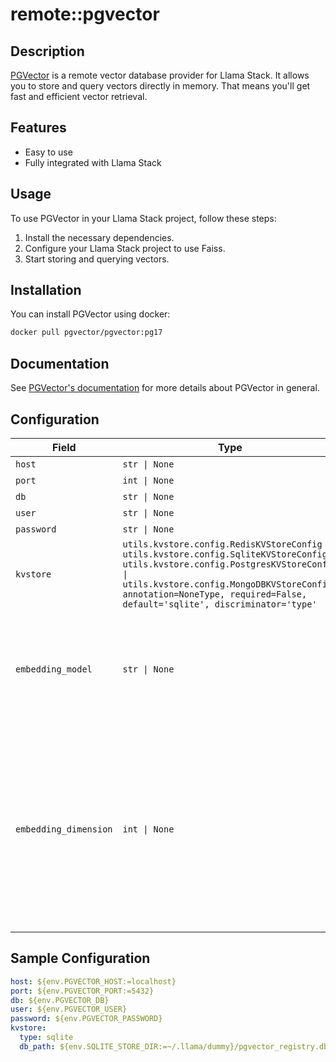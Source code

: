 # remote::pgvector

## Description


[PGVector](https://github.com/pgvector/pgvector) is a remote vector database provider for Llama Stack. It
allows you to store and query vectors directly in memory.
That means you'll get fast and efficient vector retrieval.

## Features

- Easy to use
- Fully integrated with Llama Stack

## Usage

To use PGVector in your Llama Stack project, follow these steps:

1. Install the necessary dependencies.
2. Configure your Llama Stack project to use Faiss.
3. Start storing and querying vectors.

## Installation

You can install PGVector using docker:

```bash
docker pull pgvector/pgvector:pg17
```
## Documentation
See [PGVector's documentation](https://github.com/pgvector/pgvector) for more details about PGVector in general.


## Configuration

| Field | Type | Required | Default | Description |
|-------|------|----------|---------|-------------|
| `host` | `str \| None` | No | localhost |  |
| `port` | `int \| None` | No | 5432 |  |
| `db` | `str \| None` | No | postgres |  |
| `user` | `str \| None` | No | postgres |  |
| `password` | `str \| None` | No | mysecretpassword |  |
| `kvstore` | `utils.kvstore.config.RedisKVStoreConfig \| utils.kvstore.config.SqliteKVStoreConfig \| utils.kvstore.config.PostgresKVStoreConfig \| utils.kvstore.config.MongoDBKVStoreConfig, annotation=NoneType, required=False, default='sqlite', discriminator='type'` | No |  | Config for KV store backend (SQLite only for now) |
| `embedding_model` | `str \| None` | No |  | Optional default embedding model for this provider. If not specified, will use system default. |
| `embedding_dimension` | `int \| None` | No |  | Optional embedding dimension override. Only needed for models with variable dimensions (e.g., Matryoshka embeddings). If not specified, will auto-lookup from model registry. |

## Sample Configuration

```yaml
host: ${env.PGVECTOR_HOST:=localhost}
port: ${env.PGVECTOR_PORT:=5432}
db: ${env.PGVECTOR_DB}
user: ${env.PGVECTOR_USER}
password: ${env.PGVECTOR_PASSWORD}
kvstore:
  type: sqlite
  db_path: ${env.SQLITE_STORE_DIR:=~/.llama/dummy}/pgvector_registry.db

```

